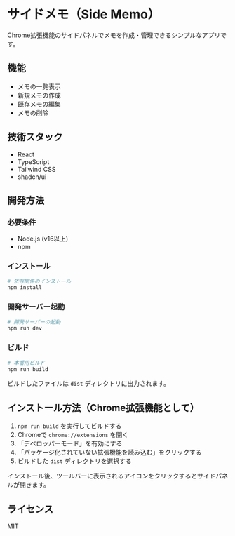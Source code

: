 # サイドメモ（Side Memo）

Chrome拡張機能のサイドパネルでメモを作成・管理できるシンプルなアプリです。

## 機能

- メモの一覧表示
- 新規メモの作成
- 既存メモの編集
- メモの削除

## 技術スタック

- React
- TypeScript
- Tailwind CSS
- shadcn/ui

## 開発方法

### 必要条件

- Node.js (v16以上)
- npm

### インストール

```bash
# 依存関係のインストール
npm install
```

### 開発サーバー起動

```bash
# 開発サーバーの起動
npm run dev
```

### ビルド

```bash
# 本番用ビルド
npm run build
```

ビルドしたファイルは `dist` ディレクトリに出力されます。

## インストール方法（Chrome拡張機能として）

1. `npm run build` を実行してビルドする
2. Chromeで `chrome://extensions` を開く
3. 「デベロッパーモード」を有効にする
4. 「パッケージ化されていない拡張機能を読み込む」をクリックする
5. ビルドした `dist` ディレクトリを選択する

インストール後、ツールバーに表示されるアイコンをクリックするとサイドパネルが開きます。

## ライセンス

MIT 